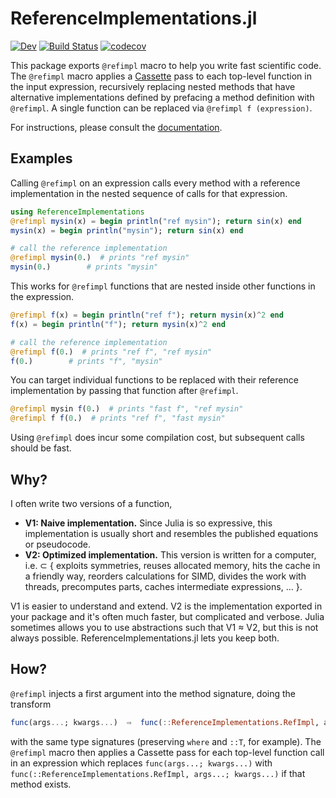 # ReferenceImplementations.jl

<!-- [![Stable](https://img.shields.io/badge/docs-stable-blue.svg)](https://xzackli.github.io/ReferenceImplementations.jl/stable) -->
[![Dev](https://img.shields.io/badge/docs-dev-blue.svg)](https://xzackli.github.io/ReferenceImplementations.jl/dev)
[![Build Status](https://github.com/xzackli/ReferenceImplementations.jl/workflows/CI/badge.svg)](https://github.com/xzackli/ReferenceImplementations.jl/actions)
[![codecov](https://codecov.io/gh/xzackli/ReferenceImplementations.jl/branch/main/graph/badge.svg?token=rM1AU0MQ38)](https://codecov.io/gh/xzackli/ReferenceImplementations.jl)

This package exports `@refimpl` macro to help you write fast scientific code. The `@refimpl` macro applies a [Cassette](https://github.com/JuliaLabs/Cassette.jl) pass to each 
top-level function in the input expression, recursively replacing nested methods that have alternative implementations defined by prefacing a method definition with `@refimpl`.
A single function can be replaced via `@refimpl f (expression)`. 

For instructions, please consult the [documentation](https://xzackli.github.io/ReferenceImplementations.jl/dev).


## Examples

Calling `@refimpl` on an expression calls every method with a reference implementation
in the nested sequence of calls for that expression.

```julia
using ReferenceImplementations
@refimpl mysin(x) = begin println("ref mysin"); return sin(x) end
mysin(x) = begin println("mysin"); return sin(x) end

# call the reference implementation
@refimpl mysin(0.)  # prints "ref mysin"
mysin(0.)        # prints "mysin"
```

This works for `@refimpl` functions that are nested inside other functions in the expression.

```julia
@refimpl f(x) = begin println("ref f"); return mysin(x)^2 end
f(x) = begin println("f"); return mysin(x)^2 end

# call the reference implementation
@refimpl f(0.)  # prints "ref f", "ref mysin"
f(0.)        # prints "f", "mysin"
```

You can target individual functions to be replaced with their reference implementation by passing that function after `@refimpl`.

```julia
@refimpl mysin f(0.)  # prints "fast f", "ref mysin"
@refimpl f f(0.)  # prints "ref f", "fast mysin"
```

Using `@refimpl` does incur some compilation cost, but subsequent calls should be fast.

## Why?

I often write two versions of a function,

* **V1: Naive implementation.** Since Julia is so expressive, this implementation is usually short and resembles the published equations or pseudocode.
* **V2: Optimized implementation.** This version is written for a computer, i.e. ⊂ { exploits symmetries, reuses allocated memory, hits the cache in a friendly way, reorders calculations for SIMD, divides the work with threads, precomputes parts, caches intermediate expressions, ... }.

V1 is easier to understand and extend. V2 is the implementation exported in your package and it's often much faster, but complicated and verbose. Julia sometimes allows you to use abstractions such that V1 ≈ V2, but this is not always possible. ReferenceImplementations.jl lets you keep both.

## How?

`@refimpl` injects a first argument into the method signature, doing the transform
```julia
func(args...; kwargs...)  ⇨  func(::ReferenceImplementations.RefImpl, args...; kwargs...)
``` 
with the same type signatures (preserving `where` and `::T`, for example). The `@refimpl` macro then applies a Cassette pass for each top-level function call in an expression which replaces `func(args...; kwargs...)` with `func(::ReferenceImplementations.RefImpl, args...; kwargs...)` if that method exists.
